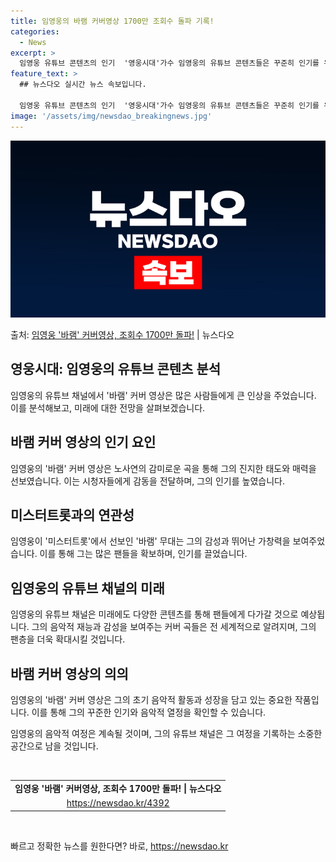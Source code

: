```yaml
---
title: 임영웅의 바램 커버영상 1700만 조회수 돌파 기록!
categories:
  - News
excerpt: >
  임영웅 유튜브 콘텐츠의 인기  '영웅시대'가수 임영웅의 유튜브 콘텐츠들은 꾸준히 인기를 유지하며, 그는 유튜…
feature_text: >
  ## 뉴스다오 실시간 뉴스 속보입니다.

  임영웅 유튜브 콘텐츠의 인기  '영웅시대'가수 임영웅의 유튜브 콘텐츠들은 꾸준히 인기를 유지하며, 그는 유튜…
image: '/assets/img/newsdao_breakingnews.jpg'
---
```


![뉴스다오 속보](/assets/img/newsdao_breakingnews.jpg)

<p>출처: <a href="https://newsdao.kr/4392" rel="dofollow">임영웅 '바램' 커버영상, 조회수 1700만 돌파!</a> | 뉴스다오</p>

<h2 data-ke-size="size26">영웅시대: 임영웅의 유튜브 콘텐츠 분석</h2>
임영웅의 유튜브 채널에서 '바램' 커버 영상은 많은 사람들에게 큰 인상을 주었습니다. 이를 분석해보고, 미래에 대한 전망을 살펴보겠습니다.

<h2 data-ke-size="size24">바램 커버 영상의 인기 요인</h2>
임영웅의 '바램' 커버 영상은 노사연의 감미로운 곡을 통해 그의 진지한 태도와 매력을 선보였습니다. 이는 시청자들에게 감동을 전달하며, 그의 인기를 높였습니다.

<h2 data-ke-size="size24">미스터트롯과의 연관성</h2>
임영웅이 '미스터트롯'에서 선보인 '바램' 무대는 그의 감성과 뛰어난 가창력을 보여주었습니다. 이를 통해 그는 많은 팬들을 확보하며, 인기를 끌었습니다.

<h2 data-ke-size="size24">임영웅의 유튜브 채널의 미래</h2>
임영웅의 유튜브 채널은 미래에도 다양한 콘텐츠를 통해 팬들에게 다가갈 것으로 예상됩니다. 그의 음악적 재능과 감성을 보여주는 커버 곡들은 전 세계적으로 알려지며, 그의 팬층을 더욱 확대시킬 것입니다.

<h2 data-ke-size="size24">바램 커버 영상의 의의</h2>
임영웅의 '바램' 커버 영상은 그의 초기 음악적 활동과 성장을 담고 있는 중요한 작품입니다. 이를 통해 그의 꾸준한 인기와 음악적 열정을 확인할 수 있습니다.

임영웅의 음악적 여정은 계속될 것이며, 그의 유튜브 채널은 그 여정을 기록하는 소중한 공간으로 남을 것입니다.

<p data-ke-size="size16">&nbsp;</p>
<table>
<tbody>
<tr>
<td style="text-align: center; height: 17px;"><b>임영웅 '바램' 커버영상, 조회수 1700만 돌파! | 뉴스다오</b></td>
</tr>
<tr>
<td style="text-align: center; height: 17px;"><a href="https://newsdao.kr/4392">https://newsdao.kr/4392</a></td>
</tr>
</tbody>
</table>
<p data-ke-size="size16">&nbsp;</p> 

빠르고 정확한 뉴스를 원한다면? 바로, <a href="https://newsdao.kr" rel="dofollow">https://newsdao.kr</a>


    
